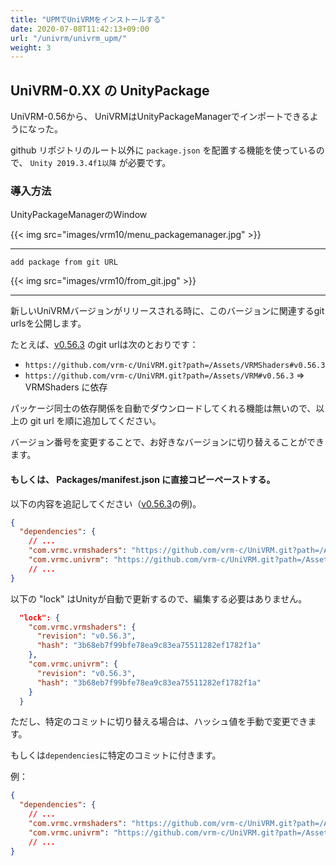 ```yaml
---
title: "UPMでUniVRMをインストールする"
date: 2020-07-08T11:42:13+09:00
url: "/univrm/univrm_upm/"
weight: 3
---
```


## UniVRM-0.XX の UnityPackage

UniVRM-0.56から、 UniVRMはUnityPackageManagerでインポートできるようになった。

github リポジトリのルート以外に `package.json` を配置する機能を使っているので、
`Unity 2019.3.4f1以降` が必要です。

### 導入方法

UnityPackageManagerのWindow

{{< img src="images/vrm10/menu_packagemanager.jpg" >}}
<hr>

`add package from git URL`

{{< img src="images/vrm10/from_git.jpg" >}}
<hr>

新しいUniVRMバージョンがリリースされる時に、このバージョンに関連するgit urlsを公開します。

たとえば、[v0.56.3](https://github.com/vrm-c/UniVRM/releases/tag/v0.56.3) のgit urlは次のとおりです：

* `https://github.com/vrm-c/UniVRM.git?path=/Assets/VRMShaders#v0.56.3`
* `https://github.com/vrm-c/UniVRM.git?path=/Assets/VRM#v0.56.3` => VRMShaders に依存

パッケージ同士の依存関係を自動でダウンロードしてくれる機能は無いので、以上の git url を順に追加してください。

バージョン番号を変更することで、お好きなバージョンに切り替えることができます。

#### もしくは、 Packages/manifest.json に直接コピーペーストする。

以下の内容を追記してください（[v0.56.3](https://github.com/vrm-c/UniVRM/releases/tag/v0.56.3)の例)。

```json
{
  "dependencies": {
    // ...
    "com.vrmc.vrmshaders": "https://github.com/vrm-c/UniVRM.git?path=/Assets/VRMShaders#v0.56.3",
    "com.vrmc.univrm": "https://github.com/vrm-c/UniVRM.git?path=/Assets/VRM#v0.56.3",
    // ...
}
```

以下の "lock" はUnityが自動で更新するので、編集する必要はありません。

```json
  "lock": {
    "com.vrmc.vrmshaders": {
      "revision": "v0.56.3",
      "hash": "3b68eb7f99bfe78ea9c83ea75511282ef1782f1a"
    },
    "com.vrmc.univrm": {
      "revision": "v0.56.3",
      "hash": "3b68eb7f99bfe78ea9c83ea75511282ef1782f1a"
    }
  }
```

ただし、特定のコミットに切り替える場合は、ハッシュ値を手動で変更できます。

もしくは`dependencies`に特定のコミットに付きます。

例：

```json
{
  "dependencies": {
    // ...
    "com.vrmc.vrmshaders": "https://github.com/vrm-c/UniVRM.git?path=/Assets/VRMShaders#155acf354735288db0335878179f483901541851",
    "com.vrmc.univrm": "https://github.com/vrm-c/UniVRM.git?path=/Assets/VRM#155acf354735288db0335878179f483901541851",
    // ...
}
```